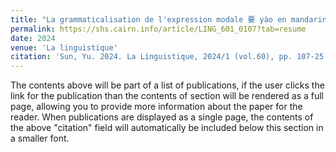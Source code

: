 ```yaml
---
title: "La grammaticalisation de l'expression modale 要 yào en mandarin standard"
permalink: https://shs.cairn.info/article/LING_601_0107?tab=resume
date: 2024
venue: 'La linguistique'
citation: 'Sun, Yu. 2024. La Linguistique, 2024/1 (vol.60), pp. 107-25. Presses Universitaires de France.'
---
```


The contents above will be part of a list of publications, if the user clicks the link for the publication than the contents of section will be rendered as a full page, allowing you to provide more information about the paper for the reader. When publications are displayed as a single page, the contents of the above "citation" field will automatically be included below this section in a smaller font.
